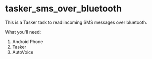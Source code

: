 # tasker_sms_over_bluetooth

This is a Tasker task to read incoming SMS messages over bluetooth.

What you'll need:

1. Android Phone
2. Tasker
3. AutoVoice